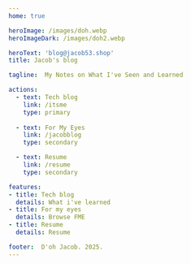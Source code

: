 ```yaml
---
home: true

heroImage: /images/doh.webp
heroImageDark: /images/doh2.webp

heroText: 'blog@jacob53.shop'
title: Jacob's blog

tagline:  My Notes on What I've Seen and Learned

actions:
  - text: Tech blog 
    link: /itsme 
    type: primary
  
  - text: For My Eyes
    link: /jacobblog
    type: secondary

  - text: Resume
    link: /resume
    type: secondary

features:
- title: Tech blog
  details: What i've learned
- title: For my eyes
  details: Browse FME 
- title: Resume 
  details: Resume

footer:  D'oh Jacob. 2025.
---
```

